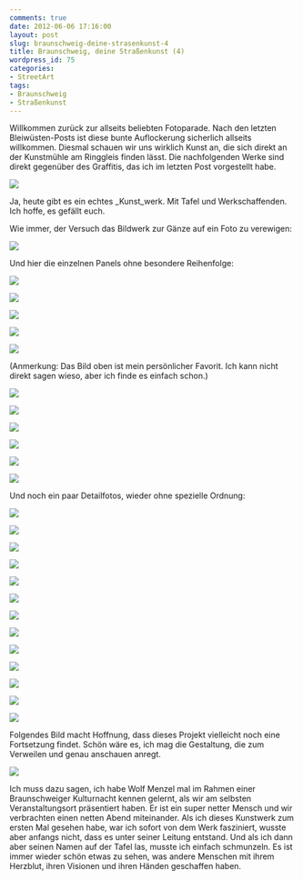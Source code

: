 ```yaml
---
comments: true
date: 2012-06-06 17:16:00
layout: post
slug: braunschweig-deine-strasenkunst-4
title: Braunschweig, deine Straßenkunst (4)
wordpress_id: 75
categories:
- StreetArt
tags:
- Braunschweig
- Straßenkunst
---
```


Willkommen zurück zur allseits beliebten Fotoparade. Nach den letzten Bleiwüsten-Posts ist diese bunte Auflockerung sicherlich allseits willkommen. Diesmal schauen wir uns wirklich Kunst an, die sich direkt an der Kunstmühle am Ringgleis finden lässt. Die nachfolgenden Werke sind direkt gegenüber des Graffitis, das ich im letzten Post vorgestellt habe.


[![](http://4.bp.blogspot.com/-Klt8yTSCO7M/T7qrAaRFR_I/AAAAAAAAASU/GEb5azpw468/s320/DSC04048.JPG)](http://4.bp.blogspot.com/-Klt8yTSCO7M/T7qrAaRFR_I/AAAAAAAAASU/GEb5azpw468/s1600/DSC04048.JPG)







Ja, heute gibt es ein echtes _Kunst_werk. Mit Tafel und Werkschaffenden. Ich hoffe, es gefällt euch.


Wie immer, der Versuch das Bildwerk zur Gänze auf ein Foto zu verewigen:


[![](http://1.bp.blogspot.com/-m5fFANkuvCo/T7qqQz_7s8I/AAAAAAAAANY/0VewiXiFbpY/s320/DSC04031.JPG)](http://1.bp.blogspot.com/-m5fFANkuvCo/T7qqQz_7s8I/AAAAAAAAANY/0VewiXiFbpY/s1600/DSC04031.JPG)


Und hier die einzelnen Panels ohne besondere Reihenfolge:


[![](http://1.bp.blogspot.com/-hAoI-JnZ2Pk/T7qqWNS2CqI/AAAAAAAAARs/0p9n-Hhyh18/s320/DSC04032.JPG)](http://1.bp.blogspot.com/-hAoI-JnZ2Pk/T7qqWNS2CqI/AAAAAAAAARs/0p9n-Hhyh18/s1600/DSC04032.JPG)




[![](http://1.bp.blogspot.com/-xW21ixWnjLo/T7qqZCJ5QmI/AAAAAAAAANo/jGIRD1x7JCY/s320/DSC04033.JPG)](http://1.bp.blogspot.com/-xW21ixWnjLo/T7qqZCJ5QmI/AAAAAAAAANo/jGIRD1x7JCY/s1600/DSC04033.JPG)




[![](http://3.bp.blogspot.com/-USm5YJVIB0U/T7qqa5t1sXI/AAAAAAAAANw/5LeIq7IJNWE/s320/DSC04034.JPG)](http://3.bp.blogspot.com/-USm5YJVIB0U/T7qqa5t1sXI/AAAAAAAAANw/5LeIq7IJNWE/s1600/DSC04034.JPG)




[![](http://3.bp.blogspot.com/-SQ51LNNTPA0/T7qqeYxn3kI/AAAAAAAAARw/lkN-ISDtSgo/s320/DSC04035.JPG)](http://3.bp.blogspot.com/-SQ51LNNTPA0/T7qqeYxn3kI/AAAAAAAAARw/lkN-ISDtSgo/s1600/DSC04035.JPG)




[![](http://1.bp.blogspot.com/-T_fcFEwxtk0/T7qqiHcQdRI/AAAAAAAAAR0/o48gEZYBaTc/s320/DSC04036.JPG)](http://1.bp.blogspot.com/-T_fcFEwxtk0/T7qqiHcQdRI/AAAAAAAAAR0/o48gEZYBaTc/s1600/DSC04036.JPG)







(Anmerkung: Das Bild oben ist mein persönlicher Favorit. Ich kann nicht direkt sagen wieso, aber ich finde es einfach schon.)




[![](http://1.bp.blogspot.com/-2cg2SFytCwQ/T7qqnDv36wI/AAAAAAAAAR8/3aV9WWrk_DY/s320/DSC04038.JPG)](http://1.bp.blogspot.com/-2cg2SFytCwQ/T7qqnDv36wI/AAAAAAAAAR8/3aV9WWrk_DY/s1600/DSC04038.JPG)




[![](http://2.bp.blogspot.com/-AdqSDRiBlbE/T7qqq5g_4yI/AAAAAAAAASA/VrE-k4BZ1Z4/s320/DSC04039.JPG)](http://2.bp.blogspot.com/-AdqSDRiBlbE/T7qqq5g_4yI/AAAAAAAAASA/VrE-k4BZ1Z4/s1600/DSC04039.JPG)




[![](http://4.bp.blogspot.com/-3lzjPLUCcw8/T7qqsj9-kPI/AAAAAAAAASE/EOJD-2qd0Fw/s320/DSC04040.JPG)](http://4.bp.blogspot.com/-3lzjPLUCcw8/T7qqsj9-kPI/AAAAAAAAASE/EOJD-2qd0Fw/s1600/DSC04040.JPG)




[![](http://3.bp.blogspot.com/-MxhTHWj2FPA/T7qqt19QOgI/AAAAAAAAASI/3hGodX5SSNA/s320/DSC04041.JPG)](http://3.bp.blogspot.com/-MxhTHWj2FPA/T7qqt19QOgI/AAAAAAAAASI/3hGodX5SSNA/s1600/DSC04041.JPG)







[![](http://3.bp.blogspot.com/-7AzZiOUPKHU/T7qqzsw4rhI/AAAAAAAAASM/xBbyU2WxsUc/s320/DSC04042.JPG)](http://3.bp.blogspot.com/-7AzZiOUPKHU/T7qqzsw4rhI/AAAAAAAAASM/xBbyU2WxsUc/s1600/DSC04042.JPG)




[![](http://4.bp.blogspot.com/-y_bF-tfeIIE/T7qq1iCZ58I/AAAAAAAAASQ/hssUH7g5jHM/s320/DSC04043.JPG)](http://4.bp.blogspot.com/-y_bF-tfeIIE/T7qq1iCZ58I/AAAAAAAAASQ/hssUH7g5jHM/s1600/DSC04043.JPG)





Und noch ein paar Detailfotos, wieder ohne spezielle Ordnung:


[![](http://3.bp.blogspot.com/-7lVx3Dc8DGU/T7qq2dgLNGI/AAAAAAAAAPA/wd187EfiZSQ/s320/DSC04044.JPG)](http://3.bp.blogspot.com/-7lVx3Dc8DGU/T7qq2dgLNGI/AAAAAAAAAPA/wd187EfiZSQ/s1600/DSC04044.JPG)




[![](http://2.bp.blogspot.com/-JDfdy1SyRUI/T7qq6R1ZTwI/AAAAAAAAAPI/1ZBG6vDGPVo/s320/DSC04045.JPG)](http://2.bp.blogspot.com/-JDfdy1SyRUI/T7qq6R1ZTwI/AAAAAAAAAPI/1ZBG6vDGPVo/s1600/DSC04045.JPG)




[![](http://3.bp.blogspot.com/-FHWx4MrnpLw/T7qq8CjJs3I/AAAAAAAAAPQ/BhcDtl2DFsI/s320/DSC04046.JPG)](http://3.bp.blogspot.com/-FHWx4MrnpLw/T7qq8CjJs3I/AAAAAAAAAPQ/BhcDtl2DFsI/s1600/DSC04046.JPG)




[![](http://3.bp.blogspot.com/-KYG-7jJfn80/T7qq-WuACZI/AAAAAAAAAPY/tqFwipWQZm8/s320/DSC04047.JPG)](http://3.bp.blogspot.com/-KYG-7jJfn80/T7qq-WuACZI/AAAAAAAAAPY/tqFwipWQZm8/s1600/DSC04047.JPG)




[![](http://3.bp.blogspot.com/-reIEr5QOr9A/T7qrOhq0XUI/AAAAAAAAAQI/if61IQssVuY/s320/DSC04054.JPG)](http://3.bp.blogspot.com/-reIEr5QOr9A/T7qrOhq0XUI/AAAAAAAAAQI/if61IQssVuY/s1600/DSC04054.JPG)




[![](http://3.bp.blogspot.com/-td3TqlwLFv8/T7qrHtiQ0nI/AAAAAAAAAP4/h8sNzj5KJV0/s320/DSC04051.JPG)](http://3.bp.blogspot.com/-td3TqlwLFv8/T7qrHtiQ0nI/AAAAAAAAAP4/h8sNzj5KJV0/s1600/DSC04051.JPG)




[![](http://4.bp.blogspot.com/-MxOWsEGdr4k/T7qrFpP12JI/AAAAAAAAAPw/z-S_yPzT5Tg/s320/DSC04050.JPG)](http://4.bp.blogspot.com/-MxOWsEGdr4k/T7qrFpP12JI/AAAAAAAAAPw/z-S_yPzT5Tg/s1600/DSC04050.JPG)




[![](http://2.bp.blogspot.com/-OPWCn0MaxsU/T7qrDKphlbI/AAAAAAAAAPo/LuwnAk5sMfM/s320/DSC04049.JPG)](http://2.bp.blogspot.com/-OPWCn0MaxsU/T7qrDKphlbI/AAAAAAAAAPo/LuwnAk5sMfM/s1600/DSC04049.JPG)




[![](http://1.bp.blogspot.com/-XSFmLYce-ag/T7qrQqP0lcI/AAAAAAAAAQQ/PpiDL2qzmKk/s320/DSC04055.JPG)](http://1.bp.blogspot.com/-XSFmLYce-ag/T7qrQqP0lcI/AAAAAAAAAQQ/PpiDL2qzmKk/s1600/DSC04055.JPG)




[![](http://3.bp.blogspot.com/-uH4gYsfSstU/T7qrS4qaKZI/AAAAAAAAAQg/gC2fWgJlEvc/s320/DSC04057.JPG)](http://3.bp.blogspot.com/-uH4gYsfSstU/T7qrS4qaKZI/AAAAAAAAAQg/gC2fWgJlEvc/s1600/DSC04057.JPG)




[![](http://4.bp.blogspot.com/--x25f7WZo34/T7qrZGrwOOI/AAAAAAAAASc/9HHcbfVAU40/s320/DSC04058.JPG)](http://4.bp.blogspot.com/--x25f7WZo34/T7qrZGrwOOI/AAAAAAAAASc/9HHcbfVAU40/s1600/DSC04058.JPG)




[![](http://2.bp.blogspot.com/-Z8iMEpsGGIA/T7qra8qnedI/AAAAAAAAAQw/5XHEHx_A1w0/s320/DSC04059.JPG)](http://2.bp.blogspot.com/-Z8iMEpsGGIA/T7qra8qnedI/AAAAAAAAAQw/5XHEHx_A1w0/s1600/DSC04059.JPG)




[![](http://3.bp.blogspot.com/--WmQ5p7VdGA/T7qrbR6RtEI/AAAAAAAAAQ0/SH7qDZO0glU/s320/DSC04060.JPG)](http://3.bp.blogspot.com/--WmQ5p7VdGA/T7qrbR6RtEI/AAAAAAAAAQ0/SH7qDZO0glU/s1600/DSC04060.JPG)


Folgendes Bild macht Hoffnung, dass dieses Projekt vielleicht noch eine Fortsetzung findet. Schön wäre es, ich mag die Gestaltung, die zum Verweilen und genau anschauen anregt.


[![](http://1.bp.blogspot.com/-s97wzhTbtdU/T7qrisTYxYI/AAAAAAAAARI/s_BLP_8pVRA/s320/DSC04062.JPG)](http://1.bp.blogspot.com/-s97wzhTbtdU/T7qrisTYxYI/AAAAAAAAARI/s_BLP_8pVRA/s1600/DSC04062.JPG)


Ich muss dazu sagen, ich habe Wolf Menzel mal im Rahmen einer Braunschweiger Kulturnacht kennen gelernt, als wir am selbsten Veranstaltungsort präsentiert haben. Er ist ein super netter Mensch und wir verbrachten einen netten Abend miteinander. Als ich dieses Kunstwerk zum ersten Mal gesehen habe, war ich sofort von dem Werk fasziniert, wusste aber anfangs nicht, dass es unter seiner Leitung entstand. Und als ich dann aber seinen Namen auf der Tafel las, musste ich einfach schmunzeln. Es ist immer wieder schön etwas zu sehen, was andere Menschen mit ihrem Herzblut, ihren Visionen und ihren Händen geschaffen haben.
